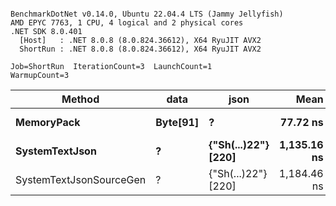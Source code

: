 ```

BenchmarkDotNet v0.14.0, Ubuntu 22.04.4 LTS (Jammy Jellyfish)
AMD EPYC 7763, 1 CPU, 4 logical and 2 physical cores
.NET SDK 8.0.401
  [Host]   : .NET 8.0.8 (8.0.824.36612), X64 RyuJIT AVX2
  ShortRun : .NET 8.0.8 (8.0.824.36612), X64 RyuJIT AVX2

Job=ShortRun  IterationCount=3  LaunchCount=1  
WarmupCount=3  

```
| Method                  | data     | json                | Mean        | Error      | StdDev    | Min         | Max         | Gen0   | Allocated |
|------------------------ |--------- |-------------------- |------------:|-----------:|----------:|------------:|------------:|-------:|----------:|
| **MemoryPack**              | **Byte[91]** | **?**                   |    **77.72 ns** |   **7.544 ns** |  **0.413 ns** |    **77.25 ns** |    **77.99 ns** | **0.0019** |     **168 B** |
| **SystemTextJson**          | **?**        | **{&quot;Sh(...)22&quot;} [220]** | **1,135.16 ns** |  **69.933 ns** |  **3.833 ns** | **1,132.64 ns** | **1,139.57 ns** | **0.0019** |     **168 B** |
| SystemTextJsonSourceGen | ?        | {&quot;Sh(...)22&quot;} [220] | 1,184.46 ns | 268.905 ns | 14.740 ns | 1,172.57 ns | 1,200.95 ns | 0.0019 |     168 B |
